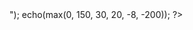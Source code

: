 <!DOCTYPE html>
<html>
<body>

<?php
echo(min(0, 150, 30, 20, -8, -200) . "<br>");
echo(max(0, 150, 30, 20, -8, -200));
?>

</body>
</html>
